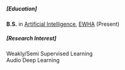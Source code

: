 <p></p>

##### [Education]
**B.S.** in [Artificial Intelligence](https://ai.ewha.ac.kr/deptai/index.do), [EWHA](http://www.ewha.ac.kr/ewha/index.do) (Present)

##### [Research Interest]
Weakly/Semi Supervised Learning<br>
Audio Deep Learning
